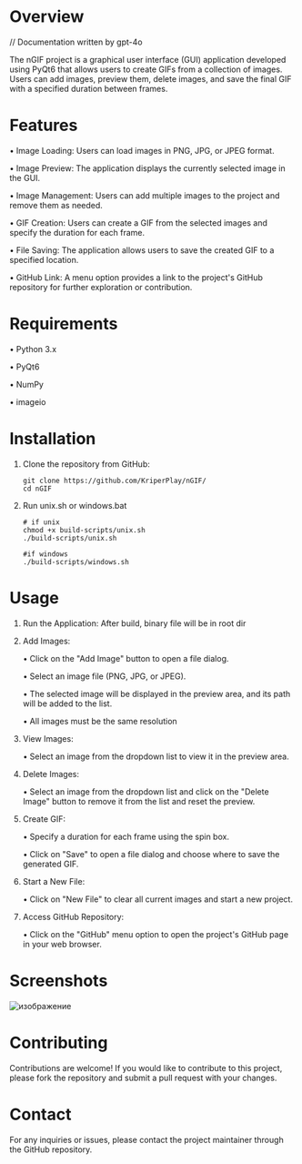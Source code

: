 # Overview

// Documentation written by gpt-4o

The nGIF project is a graphical user interface (GUI) application developed using PyQt6 that allows users to create GIFs from a collection of images. Users can add images, preview them, delete images, and save the final GIF with a specified duration between frames.

# Features

• Image Loading: Users can load images in PNG, JPG, or JPEG format.

• Image Preview: The application displays the currently selected image in the GUI.

• Image Management: Users can add multiple images to the project and remove them as needed.

• GIF Creation: Users can create a GIF from the selected images and specify the duration for each frame.

• File Saving: The application allows users to save the created GIF to a specified location.

• GitHub Link: A menu option provides a link to the project's GitHub repository for further exploration or contribution.

# Requirements

• Python 3.x

• PyQt6

• NumPy

• imageio

# Installation

1. Clone the repository from GitHub:
   ```
   git clone https://github.com/KriperPlay/nGIF/
   cd nGIF
    ```
2. Run unix.sh or windows.bat
   ```
   # if unix
   chmod +x build-scripts/unix.sh
   ./build-scripts/unix.sh

   #if windows
   ./build-scripts/windows.sh

# Usage

1. Run the Application:
   After build, binary file will be in root dir

3. Add Images:

   • Click on the "Add Image" button to open a file dialog.

   • Select an image file (PNG, JPG, or JPEG).

   • The selected image will be displayed in the preview area, and its path will be added to the list.

   • All images must be the same resolution

5. View Images:

   • Select an image from the dropdown list to view it in the preview area.

6. Delete Images:

   • Select an image from the dropdown list and click on the "Delete Image" button to remove it from the list and reset the preview.

7. Create GIF:

   • Specify a duration for each frame using the spin box.

   • Click on "Save" to open a file dialog and choose where to save the generated GIF.

8. Start a New File:

   • Click on "New File" to clear all current images and start a new project.

9. Access GitHub Repository:

   • Click on the "GitHub" menu option to open the project's GitHub page in your web browser.

# Screenshots
![изображение](https://github.com/user-attachments/assets/30b58880-877e-4822-8a4b-dbc4ff8f9b3c)


# Contributing

Contributions are welcome! If you would like to contribute to this project, please fork the repository and submit a pull request with your changes.

# Contact

For any inquiries or issues, please contact the project maintainer through the GitHub repository.

